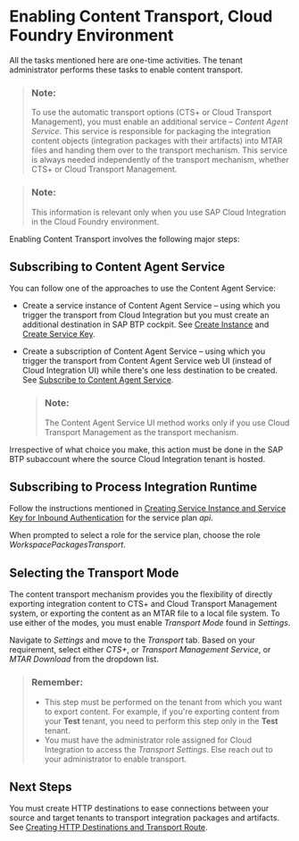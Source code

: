 <!-- loio452c677debfc4fda904310560ab03743 -->

# Enabling Content Transport, Cloud Foundry Environment

All the tasks mentioned here are one-time activities. The tenant administrator performs these tasks to enable content transport.

> ### Note:  
> To use the automatic transport options \(CTS+ or Cloud Transport Management\), you must enable an additional service – *Content Agent Service*. This service is responsible for packaging the integration content objects \(integration packages with their artifacts\) into MTAR files and handing them over to the transport mechanism. This service is always needed independently of the transport mechanism, whether CTS+ or Cloud Transport Management.

> ### Note:  
> This information is relevant only when you use SAP Cloud Integration in the Cloud Foundry environment.

Enabling Content Transport involves the following major steps:



<a name="loio452c677debfc4fda904310560ab03743__section_hbk_zhh_vvb"/>

## Subscribing to Content Agent Service

You can follow one of the approaches to use the Content Agent Service:

-   Create a service instance of Content Agent Service – using which you trigger the transport from Cloud Integration but you must create an additional destination in SAP BTP cockpit. See [Create Instance](https://help.sap.com/docs/CONTENT_AGENT_SERVICE/ae1a4f2d150d468d9ff56e13f9898e07/1f45ddc3d6194886802924068724b59f.html) and [Create Service Key](https://help.sap.com/docs/CONTENT_AGENT_SERVICE/ae1a4f2d150d468d9ff56e13f9898e07/c0ec2ba3016644a19cd6322fbc72ea2a.html).

-   Create a subscription of Content Agent Service – using which you trigger the transport from Content Agent Service web UI \(instead of Cloud Integration UI\) while there's one less destination to be created. See [Subscribe to Content Agent Service](https://help.sap.com/docs/CONTENT_AGENT_SERVICE/ae1a4f2d150d468d9ff56e13f9898e07/fe2599a57535408ebf1596854fbe6043.html).

    > ### Note:  
    > The Content Agent Service UI method works only if you use Cloud Transport Management as the transport mechanism.


Irrespective of what choice you make, this action must be done in the SAP BTP subaccount where the source Cloud Integration tenant is hosted.



<a name="loio452c677debfc4fda904310560ab03743__section_nzz_krk_vvb"/>

## Subscribing to Process Integration Runtime

Follow the instructions mentioned in [Creating Service Instance and Service Key for Inbound Authentication](../ConnectionSetup/creating-service-instance-and-service-key-for-inbound-authentication-19af5e2.md) for the service plan *api*.

When prompted to select a role for the service plan, choose the role *WorkspacePackagesTransport*.



<a name="loio452c677debfc4fda904310560ab03743__section_z44_4rk_vvb"/>

## Selecting the Transport Mode

The content transport mechanism provides you the flexibility of directly exporting integration content to CTS+ and Cloud Transport Management system, or exporting the content as an MTAR file to a local file system. To use either of the modes, you must enable *Transport Mode* found in *Settings*.

Navigate to *Settings* and move to the *Transport* tab. Based on your requirement, select either *CTS+*, or *Transport Management Service*, or *MTAR Download* from the dropdown list.

> ### Remember:  
> -   This step must be performed on the tenant from which you want to export content. For example, if you're exporting content from your **Test** tenant, you need to perform this step only in the **Test** tenant.
> -   You must have the administrator role assigned for Cloud Integration to access the *Transport Settings*. Else reach out to your administrator to enable transport.



<a name="loio452c677debfc4fda904310560ab03743__section_wmn_qrk_vvb"/>

## Next Steps

You must create HTTP destinations to ease connections between your source and target tenants to transport integration packages and artifacts. See [Creating HTTP Destinations and Transport Route](creating-http-destinations-and-transport-route-94057be.md).

